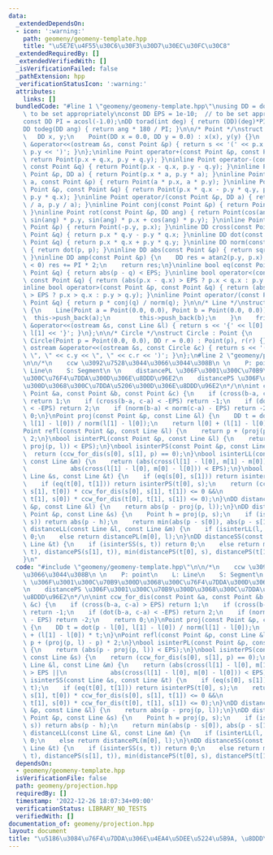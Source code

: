 ```yaml
---
data:
  _extendedDependsOn:
  - icon: ':warning:'
    path: geomeny/geomeny-template.hpp
    title: "\u5E7E\u4F55\u30C6\u30F3\u30D7\u30EC\u30FC\u30C8"
  _extendedRequiredBy: []
  _extendedVerifiedWith: []
  _isVerificationFailed: false
  _pathExtension: hpp
  _verificationStatusIcon: ':warning:'
  attributes:
    links: []
  bundledCode: "#line 1 \"geomeny/geomeny-template.hpp\"\nusing DD = double;     //\
    \ to be set appropriately\nconst DD EPS = 1e-10;  // to be set appropriately\n\
    const DD PI = acosl(-1.0);\nDD torad(int deg) { return (DD)(deg)*PI / 180; }\n\
    DD todeg(DD ang) { return ang * 180 / PI; }\n\n/* Point */\nstruct Point {\n \
    \   DD x, y;\n    Point(DD x = 0.0, DD y = 0.0) : x(x), y(y) {}\n    friend ostream\
    \ &operator<<(ostream &s, const Point &p) { return s << '(' << p.x << \", \" <<\
    \ p.y << ')'; }\n};\ninline Point operator+(const Point &p, const Point &q) {\
    \ return Point(p.x + q.x, p.y + q.y); }\ninline Point operator-(const Point &p,\
    \ const Point &q) { return Point(p.x - q.x, p.y - q.y); }\ninline Point operator*(const\
    \ Point &p, DD a) { return Point(p.x * a, p.y * a); }\ninline Point operator*(DD\
    \ a, const Point &p) { return Point(a * p.x, a * p.y); }\ninline Point operator*(const\
    \ Point &p, const Point &q) { return Point(p.x * q.x - p.y * q.y, p.x * q.y +\
    \ p.y * q.x); }\ninline Point operator/(const Point &p, DD a) { return Point(p.x\
    \ / a, p.y / a); }\ninline Point conj(const Point &p) { return Point(p.x, -p.y);\
    \ }\ninline Point rot(const Point &p, DD ang) { return Point(cos(ang) * p.x -\
    \ sin(ang) * p.y, sin(ang) * p.x + cos(ang) * p.y); }\ninline Point rot90(const\
    \ Point &p) { return Point(-p.y, p.x); }\ninline DD cross(const Point &p, const\
    \ Point &q) { return p.x * q.y - p.y * q.x; }\ninline DD dot(const Point &p, const\
    \ Point &q) { return p.x * q.x + p.y * q.y; }\ninline DD norm(const Point &p)\
    \ { return dot(p, p); }\ninline DD abs(const Point &p) { return sqrt(dot(p, p));\
    \ }\ninline DD amp(const Point &p) {\n    DD res = atan2(p.y, p.x);\n    if (res\
    \ < 0) res += PI * 2;\n    return res;\n}\ninline bool eq(const Point &p, const\
    \ Point &q) { return abs(p - q) < EPS; }\ninline bool operator<(const Point &p,\
    \ const Point &q) { return (abs(p.x - q.x) > EPS ? p.x < q.x : p.y < q.y); }\n\
    inline bool operator>(const Point &p, const Point &q) { return (abs(p.x - q.x)\
    \ > EPS ? p.x > q.x : p.y > q.y); }\ninline Point operator/(const Point &p, const\
    \ Point &q) { return p * conj(q) / norm(q); }\n\n/* Line */\nstruct Line : vector<Point>\
    \ {\n    Line(Point a = Point(0.0, 0.0), Point b = Point(0.0, 0.0)) {\n      \
    \  this->push_back(a);\n        this->push_back(b);\n    }\n    friend ostream\
    \ &operator<<(ostream &s, const Line &l) { return s << '{' << l[0] << \", \" <<\
    \ l[1] << '}'; }\n};\n\n/* Circle */\nstruct Circle : Point {\n    DD r;\n   \
    \ Circle(Point p = Point(0.0, 0.0), DD r = 0.0) : Point(p), r(r) {}\n    friend\
    \ ostream &operator<<(ostream &s, const Circle &c) { return s << '(' << c.x <<\
    \ \", \" << c.y << \", \" << c.r << ')'; }\n};\n#line 2 \"geomeny/projection.hpp\"\
    \n\n/*\n    ccw \u3092\u7528\u3044\u3066\u3044\u308B\n \n    P: point\n    L:\
    \ Line\n    S: Segment\n \n    distancePL \u306F\u3001\u300C\u70B9\u300D\u3068\
    \u300C\u76F4\u7DDA\u300D\u306E\u8DDD\u96E2\n    distancePS \u306F\u3001\u300C\u70B9\
    \u300D\u3068\u300C\u7DDA\u5206\u300D\u306E\u8DDD\u96E2\n*/\n\nint ccw_for_dis(const\
    \ Point &a, const Point &b, const Point &c) {\n    if (cross(b-a, c-a) > EPS)\
    \ return 1;\n    if (cross(b-a, c-a) < -EPS) return -1;\n    if (dot(b-a, c-a)\
    \ < -EPS) return 2;\n    if (norm(b-a) < norm(c-a) - EPS) return -2;\n    return\
    \ 0;\n}\nPoint proj(const Point &p, const Line &l) {\n    DD t = dot(p - l[0],\
    \ l[1] - l[0]) / norm(l[1] - l[0]);\n    return l[0] + (l[1] - l[0]) * t;\n}\n\
    Point refl(const Point &p, const Line &l) {\n    return p + (proj(p, l) - p) *\
    \ 2;\n}\nbool isinterPL(const Point &p, const Line &l) {\n    return (abs(p -\
    \ proj(p, l)) < EPS);\n}\nbool isinterPS(const Point &p, const Line &s) {\n  \
    \  return (ccw_for_dis(s[0], s[1], p) == 0);\n}\nbool isinterLL(const Line &l,\
    \ const Line &m) {\n    return (abs(cross(l[1] - l[0], m[1] - m[0])) > EPS ||\n\
    \            abs(cross(l[1] - l[0], m[0] - l[0])) < EPS);\n}\nbool isinterSS(const\
    \ Line &s, const Line &t) {\n    if (eq(s[0], s[1])) return isinterPS(s[0], t);\n\
    \    if (eq(t[0], t[1])) return isinterPS(t[0], s);\n    return (ccw_for_dis(s[0],\
    \ s[1], t[0]) * ccw_for_dis(s[0], s[1], t[1]) <= 0 &&\n            ccw_for_dis(t[0],\
    \ t[1], s[0]) * ccw_for_dis(t[0], t[1], s[1]) <= 0);\n}\nDD distancePL(const Point\
    \ &p, const Line &l) {\n    return abs(p - proj(p, l));\n}\nDD distancePS(const\
    \ Point &p, const Line &s) {\n    Point h = proj(p, s);\n    if (isinterPS(h,\
    \ s)) return abs(p - h);\n    return min(abs(p - s[0]), abs(p - s[1]));\n}\nDD\
    \ distanceLL(const Line &l, const Line &m) {\n    if (isinterLL(l, m)) return\
    \ 0;\n    else return distancePL(m[0], l);\n}\nDD distanceSS(const Line &s, const\
    \ Line &t) {\n    if (isinterSS(s, t)) return 0;\n    else return min(min(distancePS(s[0],\
    \ t), distancePS(s[1], t)), min(distancePS(t[0], s), distancePS(t[1], s)));\n\
    }\n"
  code: "#include \"geomeny/geomeny-template.hpp\"\n\n/*\n    ccw \u3092\u7528\u3044\
    \u3066\u3044\u308B\n \n    P: point\n    L: Line\n    S: Segment\n \n    distancePL\
    \ \u306F\u3001\u300C\u70B9\u300D\u3068\u300C\u76F4\u7DDA\u300D\u306E\u8DDD\u96E2\
    \n    distancePS \u306F\u3001\u300C\u70B9\u300D\u3068\u300C\u7DDA\u5206\u300D\u306E\
    \u8DDD\u96E2\n*/\n\nint ccw_for_dis(const Point &a, const Point &b, const Point\
    \ &c) {\n    if (cross(b-a, c-a) > EPS) return 1;\n    if (cross(b-a, c-a) < -EPS)\
    \ return -1;\n    if (dot(b-a, c-a) < -EPS) return 2;\n    if (norm(b-a) < norm(c-a)\
    \ - EPS) return -2;\n    return 0;\n}\nPoint proj(const Point &p, const Line &l)\
    \ {\n    DD t = dot(p - l[0], l[1] - l[0]) / norm(l[1] - l[0]);\n    return l[0]\
    \ + (l[1] - l[0]) * t;\n}\nPoint refl(const Point &p, const Line &l) {\n    return\
    \ p + (proj(p, l) - p) * 2;\n}\nbool isinterPL(const Point &p, const Line &l)\
    \ {\n    return (abs(p - proj(p, l)) < EPS);\n}\nbool isinterPS(const Point &p,\
    \ const Line &s) {\n    return (ccw_for_dis(s[0], s[1], p) == 0);\n}\nbool isinterLL(const\
    \ Line &l, const Line &m) {\n    return (abs(cross(l[1] - l[0], m[1] - m[0]))\
    \ > EPS ||\n            abs(cross(l[1] - l[0], m[0] - l[0])) < EPS);\n}\nbool\
    \ isinterSS(const Line &s, const Line &t) {\n    if (eq(s[0], s[1])) return isinterPS(s[0],\
    \ t);\n    if (eq(t[0], t[1])) return isinterPS(t[0], s);\n    return (ccw_for_dis(s[0],\
    \ s[1], t[0]) * ccw_for_dis(s[0], s[1], t[1]) <= 0 &&\n            ccw_for_dis(t[0],\
    \ t[1], s[0]) * ccw_for_dis(t[0], t[1], s[1]) <= 0);\n}\nDD distancePL(const Point\
    \ &p, const Line &l) {\n    return abs(p - proj(p, l));\n}\nDD distancePS(const\
    \ Point &p, const Line &s) {\n    Point h = proj(p, s);\n    if (isinterPS(h,\
    \ s)) return abs(p - h);\n    return min(abs(p - s[0]), abs(p - s[1]));\n}\nDD\
    \ distanceLL(const Line &l, const Line &m) {\n    if (isinterLL(l, m)) return\
    \ 0;\n    else return distancePL(m[0], l);\n}\nDD distanceSS(const Line &s, const\
    \ Line &t) {\n    if (isinterSS(s, t)) return 0;\n    else return min(min(distancePS(s[0],\
    \ t), distancePS(s[1], t)), min(distancePS(t[0], s), distancePS(t[1], s)));\n}"
  dependsOn:
  - geomeny/geomeny-template.hpp
  isVerificationFile: false
  path: geomeny/projection.hpp
  requiredBy: []
  timestamp: '2022-12-26 18:07:34+09:00'
  verificationStatus: LIBRARY_NO_TESTS
  verifiedWith: []
documentation_of: geomeny/projection.hpp
layout: document
title: "\u5186\u3084\u76F4\u7DDA\u306E\u4EA4\u5DEE\u5224\u5B9A, \u8DDD\u96E2"
---
```

